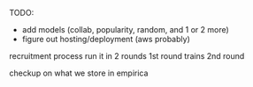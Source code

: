 TODO:

- add models (collab, popularity, random, and 1 or 2 more)
- figure out hosting/deployment (aws probably)

recruitment process
run it in 2 rounds
1st round trains 2nd round

checkup on what we store in empirica
